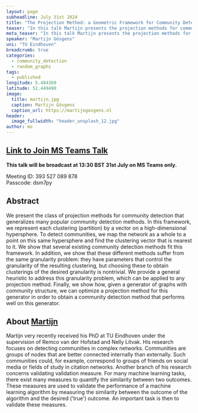 ```yaml
---
layout: page
subheadline: July 31st 2024
title: "The Projection Method: a Geometric Framework for Community Detection"
teaser: "In this talk Martijn presents the projection methods for community detection."
meta_teaser: "In this talk Martijn presents the projection methods for community detection."
speaker: "Martijn Gösgens"
uni: "TU Eindhoven"
breadcrumb: true
categories:
  - community_detection
  - random_graphs
tags:
  - published
longitude: 5.484360
latitude: 51.449490
image:
  title: martijn.jpg
  caption: Martijn Gösgens
  caption_url: https://martijngosgens.nl
header:
  image_fullwidth: "header_unsplash_12.jpg"
author: mo
---
```


## [Link to Join MS Teams Talk](https://eur01.safelinks.protection.outlook.com/ap/t-59584e83/?url=https%3A%2F%2Fteams.microsoft.com%2Fl%2Fmeetup-join%2F19%253ameeting_N2Q2NGY2NDEtYWVmNS00NzE3LWI0ZWMtMWFiZmE3NGM2MTc3%2540thread.v2%2F0%3Fcontext%3D%257b%2522Tid%2522%253a%2522377e3d22-4ea1-422d-b0ad-8fcc89406b9e%2522%252c%2522Oid%2522%253a%252243af9e94-a882-4d59-8a92-d00c8899065e%2522%257d&data=05%7C01%7Cccvdli20%40bath.ac.uk%7C4692626d8c3a4fe9f94908db8387ab1b%7C377e3d224ea1422db0ad8fcc89406b9e%7C0%7C0%7C638248390924867986%7CUnknown%7CTWFpbGZsb3d8eyJWIjoiMC4wLjAwMDAiLCJQIjoiV2luMzIiLCJBTiI6Ik1haWwiLCJXVCI6Mn0%3D%7C3000%7C%7C%7C&sdata=riObWy2OxzM%2BmiKhOXgep0Rc7lT5F0csNZdbmKCBQ1A%3D&reserved=0)

**This talk will be broadcast at 13:30 BST 31st July on MS Teams only.**

Meeting ID: 393 527 089 878 \
Passcode: dsm7py

## Abstract

We present the class of projection methods for community detection that generalizes many popular community detection methods. In this framework, we represent each clustering (partition) by a vector on a high-dimensional hypersphere. To detect communities, we map the network as a whole to a point on this same hypersphere and find the clustering vector that is nearest to it. We show that several existing community detection methods fit this framework. In addition, we show that these different methods suffer from the same granularity problem: they have parameters that control the granularity of the resulting clustering, but choosing these to obtain clusterings of the desired granularity is nontrivial. We provide a general heuristic to address this granularity problem, which can be applied to any projection method. Finally, we show how, given a generator of graphs with community structure, we can optimize a projection method for this generator in order to obtain a community detection method that performs well on this generator.

## About [Martijn](https://martijngosgens.nl)

Martijn very recently received his PhD at TU Eindhoven under the supervision of Remco van der Hofstad and Nelly Litvak. His research focuses on detecting communities in complex networks. Communities are groups of nodes that are better connected internally than externally. Such communities could, for example, correspond to groups of friends on social media or fields of study in citation networks. Another branch of his research concerns validating validation measure. For many machine learning tasks, there exist many measures to quantify the similarity between two outcomes. These measures are used to validate the performance of a machine learning algorithm by measuring the similarity between the outcome of the algorithm and the desired ('true') outcome. An important task is then to validate these measures.

